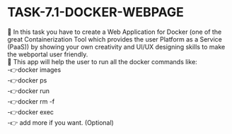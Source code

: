 # TASK-7.1-DOCKER-WEBPAGE
📌 In this task you have to create a Web Application for Docker (one of the great Containerization Tool which provides the user Platform as a Service (PaaS)) by showing your own creativity and UI/UX designing skills to make the webportal user friendly.  
📌 This app will help the user to run all the docker commands like:     
-👉docker images   
-👉docker ps   
-👉docker run   
-👉docker rm -f   
-👉docker exec  
-👉 add more if you want. (Optional)

